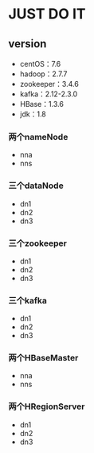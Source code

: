 
# JUST DO IT

## version
* centOS：7.6
* hadoop：2.7.7
* zookeeper：3.4.6
* kafka：2.12-2.3.0
* HBase：1.3.6
* jdk：1.8


### 两个nameNode
* nna
* nns

### 三个dataNode
* dn1
* dn2
* dn3

### 三个zookeeper
* dn1
* dn2
* dn3

### 三个kafka
* dn1
* dn2
* dn3

### 两个HBaseMaster
* nna
* nns

### 两个HRegionServer
* dn1
* dn2
* dn3